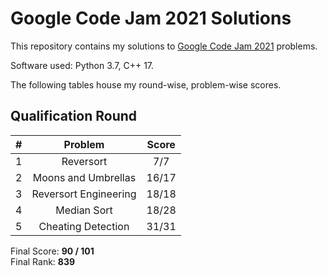 # Google Code Jam 2021 Solutions

This repository contains my solutions to [Google Code Jam 2021](https://codingcompetitions.withgoogle.com/codejam/archive/2021) problems.

Software used: Python 3.7, C++ 17.

The following tables house my round-wise, problem-wise scores.

## Qualification Round

| **#** | **Problem**            | **Score** |
|:-----:|:----------------------:|:---------:|
| 1     | Reversort              | 7/7       |
| 2     | Moons and Umbrellas    | 16/17     |
| 3     | Reversort Engineering  | 18/18     |
| 4     | Median Sort            | 18/28     |
| 5     | Cheating Detection     | 31/31     |

Final Score: **90 / 101** <br>
Final Rank: **839** <br> 

